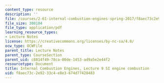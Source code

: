 ```yaml
---
content_type: resource
description: ''
file: /courses/2-61-internal-combustion-engines-spring-2017/f8aec73c2e9233c4e8e3674d77428483_MIT2_61S17_lec9.pdf
file_size: 308104
file_type: application/pdf
learning_resource_types:
- Lecture Notes
license: https://creativecommons.org/licenses/by-nc-sa/4.0/
ocw_type: OCWFile
parent_title: Lecture Notes
parent_type: CourseSection
parent_uid: c8814f49-78ca-00de-1453-ad9a5e2e44f2
resourcetype: Document
title: Internal Combustion Engines, Lecture 9 SI engine combustion
uid: f8aec73c-2e92-33c4-e8e3-674d77428483
---
```

